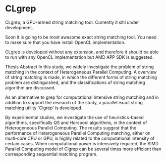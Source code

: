 CLgrep
======

CLgrep, a GPU-armed string matching tool.
Currently it sitll under development.

Soon it is going to be most awesome exact string matching tool.
You need to make sure that you have install OpenCL implementation.

CLgrep is developed without any extension, and therefore it should be able to
run with any OpenCL implementation but AMD APP SDK is suggested.


Thesis Abstract
In this study, we widely investigate the problem of string matching in the context of Heterogeneous Parallel Computing. A overview of string matching is made, in which the different forms of string matching problem are distinguished, and the classifications of string matching algorithm are discussed. 

As an alternative to grep for computational intensive string matching and in addition to support the research of the study, a parallel exact string matching utility `Clgrep' is developed. 

By experimental studies, we investigate the use of heuristics-based algorithms, specifically QS and Horspool algorithms, in the context of Heterogeneous Parallel Computing. The results suggest that the performance of Heterogeneous Parallel Computing matching, either on multi-core CPU or GPU, is highly related to the computational intensity of certain cases. When computational power is intensively required, the SIMD Parallel Computing model of Clgrep can be several times more efficient than corresponding sequential matching program.
